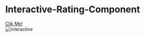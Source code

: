 # Interactive-Rating-Component

[Clik Me!](https://selman-s.github.io/Interactive-Rating-Component/)
<br>
![interactive](https://user-images.githubusercontent.com/97898216/167835181-ea19f25e-c2f2-47c6-b128-667b2fc60c61.png)
